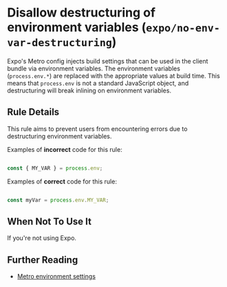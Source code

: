 # Disallow destructuring of environment variables (`expo/no-env-var-destructuring`)

Expo's Metro config injects build settings that can be used in the client bundle via environment variables. The environment variables (`process.env.*`) are replaced with the appropriate values at build time. This means that `process.env` is not a standard JavaScript object, and destructuring will break inlining on environment variables.

## Rule Details

This rule aims to prevent users from encountering errors due to destructuring environment variables.

Examples of **incorrect** code for this rule:

```js

const { MY_VAR } = process.env;

```

Examples of **correct** code for this rule:

```js

const myVar = process.env.MY_VAR;

```

## When Not To Use It

If you're not using Expo.

## Further Reading

- [Metro environment settings](https://docs.expo.dev/versions/latest/config/metro/#environment-settings)
